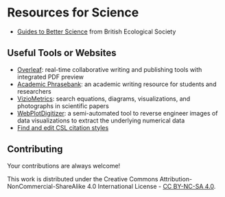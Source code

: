 # Resources for Science

  - [Guides to Better
    Science](https://www.britishecologicalsociety.org/publications/guides-to/)
    from British Ecological Society

## Useful Tools or Websites

  - [Overleaf](https://www.overleaf.com/): real-time collaborative
    writing and publishing tools with integrated PDF preview
  - [Academic Phrasebank](http://www.phrasebank.manchester.ac.uk/): an
    academic writing resource for students and researchers
  - [VizioMetrics](http://viziometrics.org/): search equations,
    diagrams, visualizations, and photographs in scientific papers
  - [WebPlotDigitizer](https://automeris.io/WebPlotDigitizer/): a
    semi-automated tool to reverse engineer images of data
    visualizations to extract the underlying numerical data
  - [Find and edit CSL citation
    styles](http://editor.citationstyles.org/about/)

## Contributing

Your contributions are always welcome\!

This work is distributed under the Creative Commons
Attribution-NonCommercial-ShareAlike 4.0 International License - [CC
BY-NC-SA 4.0](http://creativecommons.org/licenses/by-nc-sa/4.0/legalcode).
